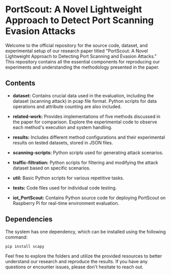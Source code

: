 # PortScout: A Novel Lightweight Approach to Detect Port Scanning Evasion Attacks

Welcome to the official repository for the source code, dataset, and experimental setup of our research paper titled "PortScout: A Novel Lightweight Approach to Detecting Port Scanning and Evasion Attacks." This repository contains all the essential components for reproducing our experiments and understanding the methodology presented in the paper.

## Contents

- **dataset:** Contains crucial data used in the evaluation, including the dataset (scanning attack) in pcap file format. Python scripts for data operations and attribute counting are also included.

- **related-work:** Provides implementations of five methods discussed in the paper for comparison. Explore the experimental code to observe each method's execution and system handling.

- **results:** Includes different method configurations and their experimental results on tested datasets, stored in JSON files.

- **scanning-scripts:** Python scripts used for generating attack scenarios.

- **traffic-filtration:** Python scripts for filtering and modifying the attack dataset based on specific scenarios.

- **util:** Basic Python scripts for various repetitive tasks.

- **tests:** Code files used for individual code testing.

- **iot_PortScout:** Contains Python source code for deploying PortScout on Raspberry Pi for real-time environment evaluation.

## Dependencies

The system has one dependency, which can be installed using the following command:

```bash
pip install scapy
````

Feel free to explore the folders and utilize the provided resources to better understand our research and reproduce the results. If you have any questions or encounter issues, please don't hesitate to reach out.
